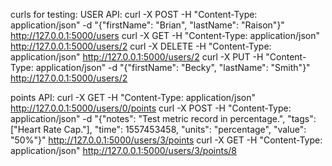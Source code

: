 curls for testing:
USER API:
curl -X POST -H "Content-Type: application/json" -d "{\"firstName\": \"Brian\", \"lastName\": \"Raison\"}" http://127.0.0.1:5000/users
curl -X GET -H "Content-Type: application/json" http://127.0.0.1:5000/users/2
curl -X DELETE -H "Content-Type: application/json" http://127.0.0.1:5000/users/2
curl -X PUT -H "Content-Type: application/json" -d "{\"firstName\": \"Becky\", \"lastName\": \"Smith\"}" http://127.0.0.1:5000/users/2

points API:
curl -X GET -H "Content-Type: application/json" http://127.0.0.1:5000/users/0/points
curl -X POST -H "Content-Type: application/json" -d "{\"notes\": \"Test metric record in percentage.\", \"tags\": [\"Heart Rate Cap.\"], \"time\": 1557453458, \"units\": \"percentage\", \"value\": \"50%\"}" http://127.0.0.1:5000/users/3/points
curl -X GET -H "Content-Type: application/json" http://127.0.0.1:5000/users/3/points/8



